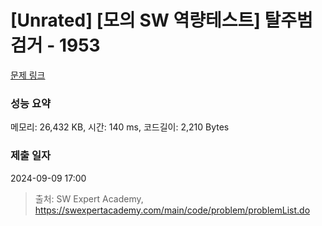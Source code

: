 # [Unrated] [모의 SW 역량테스트] 탈주범 검거 - 1953 

[문제 링크](https://swexpertacademy.com/main/code/problem/problemDetail.do?contestProbId=AV5PpLlKAQ4DFAUq) 

### 성능 요약

메모리: 26,432 KB, 시간: 140 ms, 코드길이: 2,210 Bytes

### 제출 일자

2024-09-09 17:00



> 출처: SW Expert Academy, https://swexpertacademy.com/main/code/problem/problemList.do